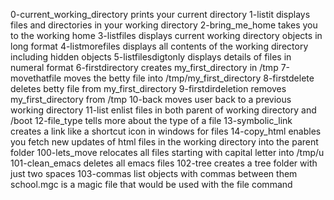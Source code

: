 0-current_working_directory prints your current directory
1-listit displays files and directories in your working directory
2-bring_me_home takes you to the working home
3-listfiles displays current working directory objects in long format
4-listmorefiles displays all contents of the working directory including hidden objects
5-listfilesdigtonly displays details of files in numeral format
6-firstdirectory creates my_first_directory in /tmp
7-movethatfile moves the betty file into /tmp/my_first_directory
8-firstdelete deletes betty file from my_first_directory
9-firstdirdeletion removes my_first_directory from /tmp
10-back moves user back to a previous working directory
11-list enlist files in both parent of working directory and /boot
12-file_type tells more about the type of a file
13-symbolic_link creates a link like a shortcut icon in windows for files
14-copy_html enables you fetch new updates of html files in the working directory into the parent folder
100-lets_move relocates all files starting with capital letter into /tmp/u
101-clean_emacs deletes all emacs files
102-tree creates a tree folder with just two spaces
103-commas list objects with commas between them
school.mgc is a magic file that would be used with the file command
